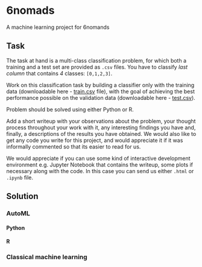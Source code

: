 # 6nomads
A machine learning project for 6nomands

## Task

The task at hand is a multi-class classification problem, for which both a training and a test set 
are provided as `.csv` files. You have to classify _last column_ that contains _4_ classes: `[0,1,2,3]`.

Work on this classification task by building a classifier only with the training data 
(downloadable here - [train.csv](https://app.6nomads.com/ml/train.csv) file), with the goal of 
achieving the best performance possible on the validation data (downloadable here - 
[test.csv](https://app.6nomads.com/ml/test.csv)). 

Problem should be solved using either Python or R.

Add a short writeup with your observations about the problem, your thought process 
throughout your work with it, any interesting findings you have and, finally, a descriptions 
of the results you have obtained. We would also like to get any code you write for this project, 
and would appreciate it if it was informally commented so that its easier to read for us.

We would appreciate if you can use some kind of interactive development environment 
e.g. Jupyter Notebook that contains the writeup, some plots if necessary along with the code. 
In this case you can send us either `.html` or `.ipynb` file.

## Solution

### AutoML

#### Python

#### R

### Classical machine learning

